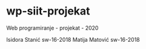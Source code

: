 # wp-siit-projekat
Web programiranje - projekat - 2020

Isidora Stanić sw-16-2018
Matija Matović sw-16-2018
